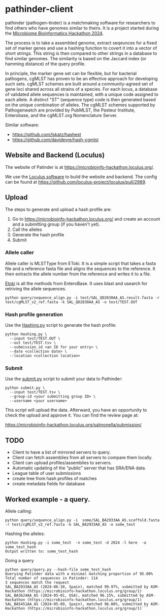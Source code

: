# pathinder-client

pathinder (pathogen-tinder) is a matchmaking software for researchers to find others who have genomes similar to theirs. It is a project started during the [Microbiome Bioinformatics Hackathon 2024](https://github.com/microbio-hackathon-2024/).

The process is to take a assembled genome, extract seqeunces for a fixed set of marker genes and use a hashing function to covert  it into a vector of short strings. This string is then compared to other strings in a database to find similar genomes. The similarity is based on the Jaccard index (or hamming distance) of the query profile.

In principle, the marker gene set can be flexible, but for bacterial pathogens, cgMLST has proven to be an effective approach for developing such sets. cgMLST schemes are built around a community-agreed set of gene loci shared across all strains of a species. For each locus, a database of validated allele sequences is maintained, with a unique code assigned to each allele. A distinct "ST" (sequence type) code is then generated based on the unique combination of alleles. The cgMLST schemes supported by Pathogenwatch are provided by PubMLST, the Pasteur Institute, Enterobase, and the cgMLST.org Nomenclature Server.

Similar software:

*  https://github.com/lskatz/hashest
*  https://github.com/davideyre/hash-cgmlst 


## Website and Backend (Loculus)

The website of Patinder is at https://microbioinfo-hackathon.loculus.org/.

We use the [Loculus software](https://loculus.org) to build the website and backend. The config can be found at https://github.com/loculus-project/loculus/pull/2989.

## Upload

The steps to generate and upload a hash profile are:

1. Go to https://microbioinfo-hackathon.loculus.org/ and create an account and a submitting group (if you haven't yet).
2. Call the alleles
3. Generate the hash profile
4. Submit

### Allele caller 

Allele caller is MLSTType from EToki. It is a simple script that takes a fasta file and a reference fasta file and aligns the sequences to the reference. It then extracts the allele number from the reference and writes it to a file. 

[Etoki](https://github.com/zheminzhou/EToKi) is all the methods from EnteroBase. It uses blast and usearch for retriving the allele  sequences. 

```
python query/sequence_align.py -i test/SAL_QD2830AA_AS.result.fasta -r test/cgMLST_v2_ref.fasta -k SAL_QD2830AA_AS -o test/TEST.OUT
``` 

### Hash profile generation

Use the [Hashing.py](./Hashing.py) script to generate the hash profile:

```
python Hashing.py \
  --input test/TEST.OUT \
  --out test/TEST.tsv \
  --submission_id <an ID for your entry> \
  --date <collection date> \
  --location <collection location>
```

### Submit

Use the [submit.py](./submit.py) script to submit your data to Pathinder:

```
python submit.py \
  --input test/TEST.tsv \
  --group-id <your submitting group ID> \
  --username <your username>
```

This script will upload the data. Afterward, you have an opportunity to check the upload and approve it. You can find the review page at:

https://microbioinfo-hackathon.loculus.org/salmonella/submission/


## TODO

* Client to have a list of mirrored servers to query. 
* Client can fetch assemblies from all servers to compare them locally.
* Client can upload profiles/assemblies to servers.
* Automatic updating of the "public" server that has SRA/ENA data.
* League table of user submissions 
* create tree from hash profiles of matches 
* create metadata fields for database 


## Worked example - a query.

Allele calling:

```
python query/sequence_align.py -i  some/SAL_BA2933AA_AS.scaffold.fasta  -r test/cgMLST_v2_ref.fasta -k SAL_BA2933AA_AS -o some_test
```

Hashing the alleles:

```
python Hashing.py -i some_test  -n some_test -d 2024 -l here  -o some_test_hash                 
Output written to: some_test_hash
```

Doing a query 

```
python query/query.py --hash-file some_test_hash 
Querying Patinder data with a minimal matching proportion of 95.00%
Total number of sequences in Patinder: 114
3 sequences match the request
SAL_BA2933AA_AS (2024-06-30, Spain), matched 99.97%, submitted by ASM-Hackathon (https://microbioinfo-hackathon.loculus.org/group/1)
SAL_BA3624AA_AS (2024-05-01, USA), matched 96.15%, submitted by ASM-Hackathon (https://microbioinfo-hackathon.loculus.org/group/1)
SAL_BA5451AA_AS (2024-05-09, Spain), matched 96.08%, submitted by ASM-Hackathon (https://microbioinfo-hackathon.loculus.org/group/1)```

